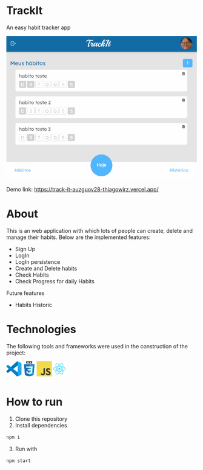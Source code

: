 # TrackIt

An easy habit tracker app

![](TrackIt.gif)

Demo link: https://track-it-auzguov28-thiagowirz.vercel.app/

# About

This is an web application with which lots of people can create, delete and manage their habits. Below are the implemented features:

- Sign Up
- LogIn
- LogIn persistence
- Create and Delete habits
- Check Habits
- Check Progress for daily Habits

Future features

- Habits Historic

# Technologies

The following tools and frameworks were used in the construction of the project:

<img align="left" alt="Visual Studio Code" height='40' width="40px" src="https://raw.githubusercontent.com/github/explore/80688e429a7d4ef2fca1e82350fe8e3517d3494d/topics/visual-studio-code/visual-studio-code.png" />
<img align="left" alt="CSS3" height='40' width="40px" src="https://raw.githubusercontent.com/github/explore/80688e429a7d4ef2fca1e82350fe8e3517d3494d/topics/css/css.png" />
<img align="left" alt="JavaScript" height='40' width="40px" src="https://raw.githubusercontent.com/github/explore/80688e429a7d4ef2fca1e82350fe8e3517d3494d/topics/javascript/javascript.png" />
<img align="left" alt="React" height='40' width="40px" src="https://raw.githubusercontent.com/github/explore/80688e429a7d4ef2fca1e82350fe8e3517d3494d/topics/react/react.png" />
<br/>
<br/>
<br/>

# How to run

1. Clone this repository
2. Install dependencies
```bash
npm i
```
3. Run with
```bash
npm start
```
